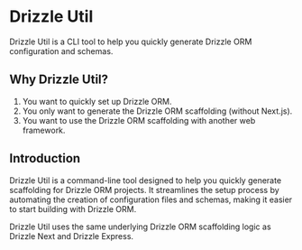 # Drizzle Util

Drizzle Util is a CLI tool to help you quickly generate Drizzle ORM configuration and schemas.

## Why Drizzle Util?

1. You want to quickly set up Drizzle ORM.
2. You only want to generate the Drizzle ORM scaffolding (without Next.js).
3. You want to use the Drizzle ORM scaffolding with another web framework.

## Introduction

Drizzle Util is a command-line tool designed to help you quickly generate scaffolding for Drizzle ORM projects. It streamlines the setup process by automating the creation of configuration files and schemas, making it easier to start building with Drizzle ORM.

Drizzle Util uses the same underlying Drizzle ORM scaffolding logic as Drizzle Next and Drizzle Express.
